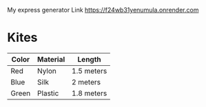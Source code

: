 My express generator
Link https://f24wb31yenumula.onrender.com


# Kites

| Color          | Material           | Length   |
|---------------|-----------------|--------------|
|   Red         |     Nylon       | 1.5 meters   |
|   Blue        |     Silk        | 2 meters     |
|   Green       |     Plastic     | 1.8 meters   |

